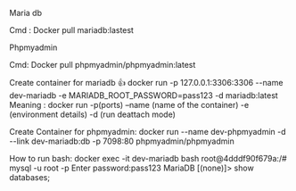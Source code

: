 Maria db 

Cmd : Docker pull mariadb:lastest

Phpmyadmin

Cmd: Docker pull phpmyadmin/phpmyadmin:latest



Create container  for mariadb 👍
docker run -p 127.0.0.1:3306:3306 --name dev-mariadb -e MARIADB_ROOT_PASSWORD=pass123 -d mariadb:latest
Meaning : docker run -p(ports) –name (name of the container) -e (environment details) -d (run deattach mode)


Create Container for phpmyadmin:
docker run --name dev-phpmyadmin -d --link dev-mariadb:db -p 7098:80 phpmyadmin/phpmyadmin

How to run bash:
docker exec -it dev-mariadb bash
root@4dddf90f679a:/# mysql -u root -p
Enter password:pass123
MariaDB [(none)]> show databases;
